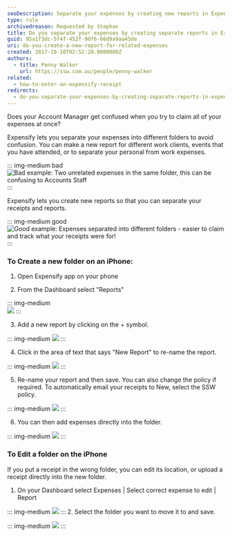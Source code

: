```yaml
---
seoDescription: Separate your expenses by creating new reports in Expensify to avoid confusion and make it easier for your Account Manager to review and reimburse claims.
type: rule
archivedreason: Requested by Stephan
title: Do you separate your expenses by creating separate reports in Expensify?
guid: 95a1f3dc-5f4f-452f-90f6-66d9a9aa45de
uri: do-you-create-a-new-report-for-related-expenses
created: 2017-10-10T02:52:20.0000000Z
authors:
  - title: Penny Walker
    url: https://ssw.com.au/people/penny-walker
related:
  - how-to-enter-an-expensify-receipt
redirects:
  - do-you-separate-your-expenses-by-creating-separate-reports-in-expensify
---
```


Does your Account Manager get confused when you try to claim all of your expenses at once?

Expensify lets you separate your expenses into different folders to avoid confusion. You can make a new report for different work clients, events that you have attended, or to separate your personal from work expenses.

<!--endintro-->

::: img-medium bad
![Bad example: Two unrelated expenses in the same folder, this can be confusing to Accounts Staff](Expensify6.PNG)
:::

Expensify lets you create new reports so that you can separate your receipts and reports.

::: img-medium good
![Good example: Expenses separated into different folders - easier to claim and track what your receipts were for!](Expensify9.PNG)
:::

### To Create a new folder on an iPhone:

1. Open Expensify app on your phone

2. From the Dashboard select "Reports"

::: img-medium  
![](Expensify1.PNG)
:::

3. Add a new report by clicking on the + symbol.

::: img-medium
![](Expensify2.PNG)
:::

4. Click in the area of text that says "New Report" to re-name the report.

::: img-medium
![](Expensify3.PNG)
:::

5. Re-name your report and then save. You can also change the policy if required. To automatically email your receipts to New, select the SSW policy.

::: img-medium
![](Expensify4.PNG)
:::

6. You can then add expenses directly into the folder.

::: img-medium
![](Expensify5.PNG)
:::

### To Edit a folder on the iPhone

If you put a receipt in the wrong folder, you can edit its location, or upload a receipt directly into the new folder.

1. On your Dashboard select Expenses | Select correct expense to edit | Report

::: img-medium
![](Expensify8.PNG)
::: 2. Select the folder you want to move it to and save.

::: img-medium
![](Expensify7.PNG)
:::
